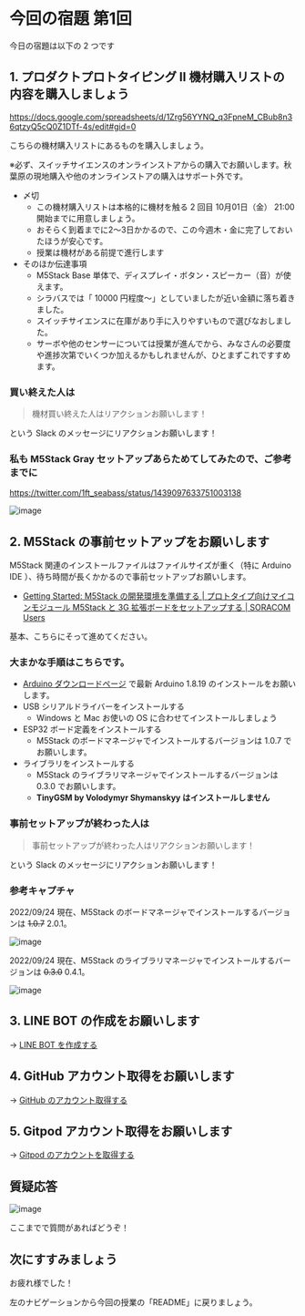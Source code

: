 # 今回の宿題 第1回

今日の宿題は以下の 2 つです

## 1. プロダクトプロトタイピング II 機材購入リストの内容を購入しましょう

https://docs.google.com/spreadsheets/d/1Zrg56YYNQ_q3FpneM_CBub8n36qtzyQ5cQ0Z1DTf-4s/edit#gid=0

こちらの機材購入リストにあるものを購入しましょう。

※必ず、スイッチサイエンスのオンラインストアからの購入でお願いします。秋葉原の現地購入や他のオンラインストアの購入はサポート外です。

- 〆切
  - この機材購入リストは本格的に機材を触る 2 回目 10月01日（金） 21:00 開始までに用意しましょう。
  - おそらく到着までに2～3日かかるので、この今週木・金に完了しておいたほうが安心です。
  - 授業は機材がある前提で進行します
- そのほか伝達事項
  - M5Stack Base 単体で、ディスプレイ・ボタン・スピーカー（音）が使えます。
  - シラバスでは「 10000 円程度～」としていましたが近い金額に落ち着きました。
  - スイッチサイエンスに在庫があり手に入りやすいもので選びなおしました。
  - サーボや他のセンサーについては授業が進んでから、みなさんの必要度や進捗次第でいくつか加えるかもしれませんが、ひとまずこれですすめます。

### 買い終えた人は

> 機材買い終えた人はリアクションお願いします！

という Slack のメッセージにリアクションお願いします！

### 私も M5Stack Gray セットアップあらためてしてみたので、ご参考までに

https://twitter.com/1ft_seabass/status/1439097633751003138

![image](https://i.gyazo.com/9ee0968bf2e013d118e2be34bc95e44f.jpg)

## 2. M5Stack の事前セットアップをお願いします

M5Stack 関連のインストールファイルはファイルサイズが重く（特に Arduino IDE ）、待ち時間が長くかかるので事前セットアップお願いします。

- [Getting Started: M5Stack の開発環境を準備する \| プロトタイプ向けマイコンモジュール M5Stack と 3G 拡張ボードをセットアップする \| SORACOM Users](https://users.soracom.io/ja-jp/guides/dev-boards/m5stack/development-environment/)

基本、こちらにそって進めてください。

### 大まかな手順はこちらです。

- [Arduino ダウンロードページ](https://www.arduino.cc/en/software) で最新 Arduino 1.8.19 のインストールをお願いします。
- USB シリアルドライバーをインストールする
  - Windows と Mac お使いの OS に合わせてインストールしましょう
- ESP32 ボード定義をインストールする
  - M5Stack のボードマネージャでインストールするバージョンは 1.0.7 でお願いします。
- ライブラリをインストールする
  - M5Stack のライブラリマネージャでインストールするバージョンは 0.3.0 でお願いします。
  - **TinyGSM by Volodymyr Shymanskyy はインストールしません**

### 事前セットアップが終わった人は

> 事前セットアップが終わった人はリアクションお願いします！

という Slack のメッセージにリアクションお願いします！

### 参考キャプチャ

2022/09/24 現在、M5Stack のボードマネージャでインストールするバージョンは ~~1.0.7~~ 2.0.1。

![image](https://i.gyazo.com/bbe4732809190a7a4de4121cb0cbc5aa.png)

2022/09/24 現在、M5Stack のライブラリマネージャでインストールするバージョンは ~~0.3.0~~ 0.4.1。

![image](https://i.gyazo.com/922fa43691178b7cd6cdf5d5dba8861e.png)

## 3. LINE BOT の作成をお願いします

→ [LINE BOT を作成する](../lecture02/12-line-bot-create.md)

## 4. GitHub アカウント取得をお願いします

→ [GitHub のアカウント取得する](../lecture02/13-github-account.md)

## 5. Gitpod アカウント取得をお願いします

→ [Gitpod のアカウントを取得する](../lecture02/14-gitpod-account.md)

## 質疑応答

![image](https://i.gyazo.com/aba8ccd625e7320883851b71ebd0caf2.png)

ここまでで質問があればどうぞ！

## 次にすすみましょう

お疲れ様でした！

左のナビゲーションから今回の授業の「README」に戻りましょう。